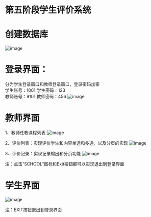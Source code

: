 # 第五阶段学生评价系统

# 创建数据库
![image](https://user-images.githubusercontent.com/77372534/160311051-657c918d-0aff-49ff-9b2b-74d4081827c1.png)

# 登录界面：
分为学生登录窗口和教师登录窗口，登录密码加密  
学生账号：1001      学生密码：123  
教师账号：9101      教师密码：456
![image](https://user-images.githubusercontent.com/77372534/160309964-0670c8fe-57d7-404d-8bcb-e568dfbb8108.png)

# 教师界面
1、教师任教课程列表
![image](https://user-images.githubusercontent.com/77372534/160310229-bb029f95-8733-4b85-be41-0255697bce43.png)

2、评价列表：实现评价学生和内容单选和多选，以及分页的实现
![image](https://user-images.githubusercontent.com/77372534/160310570-bb95f739-79cb-4852-bb8c-65f945dc42ac.png)

3、评价记录：实现记录输出和分页功能
![image](https://user-images.githubusercontent.com/77372534/160310635-4169444c-f543-4028-9cb4-a422ab2c7062.png)

注：点击“SCHOOL”图标和Exit按钮都可以实现退出到登录界面

# 学生界面
![image](https://user-images.githubusercontent.com/77372534/160310823-054c5791-8cda-4abe-93db-d1b54c49f9e5.png)

注：EXIT按钮退出到登录界面
